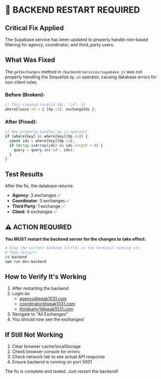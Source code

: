 # 🔴 BACKEND RESTART REQUIRED

## Critical Fix Applied
The Supabase service has been updated to properly handle role-based filtering for agency, coordinator, and third_party users.

## What Was Fixed
The `getExchanges` method in `/backend/services/supabase.js` was not properly handling the Sequelize `Op.in` operator, causing database errors for non-client roles.

### Before (Broken):
```javascript
// This created invalid SQL: "id": {}
whereClause.id = { [Op.in]: exchangeIds };
```

### After (Fixed):
```javascript
// Now properly handles Op.in operator
if (where[key] && where[key][Op.in]) {
  const ids = where[key][Op.in];
  if (Array.isArray(ids) && ids.length > 0) {
    query = query.in('id', ids);
  }
}
```

## Test Results
After the fix, the database returns:
- **Agency**: 3 exchanges ✅
- **Coordinator**: 3 exchanges ✅  
- **Third Party**: 1 exchange ✅
- **Client**: 6 exchanges ✅

## ⚠️ ACTION REQUIRED

**You MUST restart the backend server for the changes to take effect:**

```bash
# Stop the current backend (Ctrl+C in the terminal running it)
# Then restart:
cd backend
npm run dev:backend
```

## How to Verify It's Working

1. After restarting the backend
2. Login as:
   - agency@peak1031.com
   - coordinator@peak1031.com
   - thirdparty1@peak1031.com
3. Navigate to "All Exchanges"
4. You should now see the exchanges!

## If Still Not Working

1. Clear browser cache/localStorage
2. Check browser console for errors
3. Check network tab to see actual API response
4. Ensure backend is running on port 5001

The fix is complete and tested. Just restart the backend!